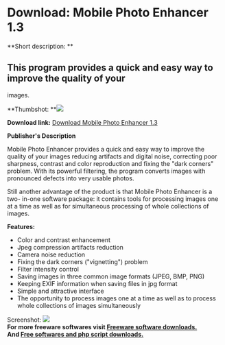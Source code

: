 # Download: Mobile Photo Enhancer 1.3

**Short description: **

## This program provides a quick and easy way to improve the quality of your
images.

  
**Thumbshot: **![](http://www.freewarefiles.com/screenshot/mobilephotoenhancer_md.jpg)   
  
**Download link:** [Download Mobile Photo Enhancer 1.3](http://freesoftwares.boysofts.com/Mobile-Photo-Enhancer_program_32689.html)  
  

**Publisher's Description**  
  

Mobile Photo Enhancer provides a quick and easy way to improve the quality of
your images reducing artifacts and digital noise, correcting poor sharpness,
contrast and color reproduction and fixing the "dark corners" problem. With
its powerful filtering, the program converts images with pronounced defects
into very usable photos.

Still another advantage of the product is that Mobile Photo Enhancer is a two-
in-one software package: it contains tools for processing images one at a time
as well as for simultaneous processing of whole collections of images.

**Features:**

  * Color and contrast enhancement 
  * Jpeg compression artifacts reduction 
  * Camera noise reduction 
  * Fixing the dark corners ("vignetting") problem 
  * Filter intensity control 
  * Saving images in three common image formats (JPEG, BMP, PNG) 
  * Keeping EXIF information when saving files in jpg format 
  * Simple and attractive interface 
  * The opportunity to process images one at a time as well as to process whole collections of images simultaneously 

  
  
Screenshot:
![](http://www.freewarefiles.com/screenshot/mobilephotoenhancer.jpg)  
**For more freeware softwares visit [Freeware software downloads.](http://freesoftwares.boysofts.com/)**   
**And [Free softwares and php script downloads.](http://www.boysofts.com/)**

